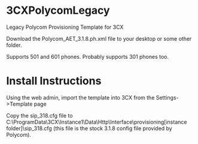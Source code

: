 # 3CXPolycomLegacy
Legacy Polycom Provisioning Template for 3CX

Download the Polycom_AET_3.1.8.ph.xml file to your desktop or some other folder.

Supports 501 and 601 phones. Probably supports 301 phones too.

# Install Instructions
Using the web admin, import the template into 3CX from the Settings->Template page

Copy the sip_318.cfg file to C:\ProgramData\3CX\Instance1\Data\Http\Interface\provisioning\[instance folder]\sip_318.cfg (this file is the stock 3.1.8 config file provided by Polycom).

